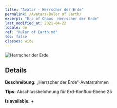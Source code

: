 ```yaml
---
title: "Avatar - Herrscher der Erde"
permalink: /Avatars/Ruler of Earth/
excerpt: "Era of Chaos  Herrscher der Erde"
last_modified_at: 2021-04-22
locale: de
ref: "Ruler of Earth.md"
toc: false
classes: wide
---
```

 ![Herrscher der Erde](/images/a/avatarFrame_40.png)

## Details

 **Beschreibung:** „Herrscher der Erde“-Avatarrahmen 

 **Tips:** Abschlussbelohnung für Erd-Konflux-Ebene 25 

 **Is available:**  + 

